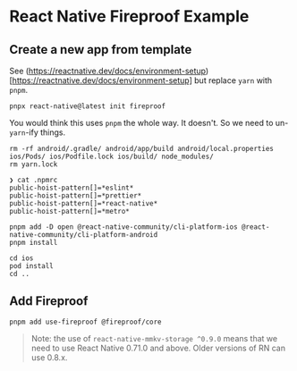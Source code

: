 # React Native Fireproof Example

## Create a new app from template

See (https://reactnative.dev/docs/environment-setup)[https://reactnative.dev/docs/environment-setup] but replace `yarn` with `pnpm`.

    pnpx react-native@latest init fireproof

You would think this uses `pnpm` the whole way.  It doesn't.  So we need to un-`yarn`-ify things.

    rm -rf android/.gradle/ android/app/build android/local.properties ios/Pods/ ios/Podfile.lock ios/build/ node_modules/
    rm yarn.lock

    ❯ cat .npmrc
    public-hoist-pattern[]=*eslint*
    public-hoist-pattern[]=*prettier*
    public-hoist-pattern[]=*react-native*
    public-hoist-pattern[]=*metro*

    pnpm add -D open @react-native-community/cli-platform-ios @react-native-community/cli-platform-android
    pnpm install

    cd ios
    pod install
    cd ..


## Add Fireproof

    pnpm add use-fireproof @fireproof/core

> Note: the use of `react-native-mmkv-storage ^0.9.0` means that we need to use React Native 0.71.0 and above.  Older versions of RN can use 0.8.x.

